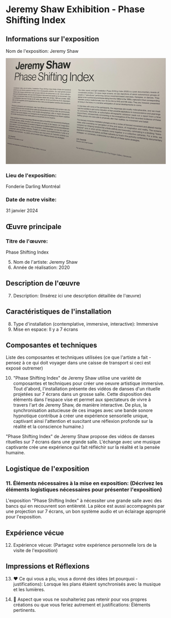 # Jeremy Shaw Exhibition - Phase Shifting Index

## Informations sur l'exposition

<p> Nom de l'exposition: Jeremy Shaw</p>
  
![affiche exposition](medias/affiche_exposition.png)


<h3>Lieu de l'exposition:</h3>
<p>Fonderie Darling Montréal</p>


<h3>Date de notre visite:</h3>
<p>31 janvier 2024</p>

## Œuvre principale

<h3>Titre de l'œuvre:</h3>
<p>Phase Shifting Index</p>



5. Nom de l'artiste: Jeremy Shaw
6. Année de réalisation: 2020

## Description de l'œuvre

7. Description: (Insérez ici une description détaillée de l'œuvre)

## Caractéristiques de l'installation

8. Type d'installation (contemplative, immersive, interactive): Immersive
9. Mise en espace: Il y a 7 écrans

## Composantes et techniques

Liste des composantes et techniques utilisées (ce que l'artiste a fait - pensez à ce qui doit voyager dans une caisse de transport si ceci est exposé outremer)

10. "Phase Shifting Index" de Jeremy Shaw utilise une variété de composantes et techniques pour créer une oeuvre artistique immersive. Tout d'abord, l'installation présente des vidéos de danses d'un rituelle projetées sur 7 écrans dans un grosse salle. Cette disposition des éléments dans l'espace vise et permet aux spectateurs de vivre à travers l'art de Jeremy Shaw, de manière interactive. De plus, la synchronisation astucieuse de ces images avec une bande sonore hypnotique contribue à créer une expérience sensorielle unique, captivant ainsi l'attention et suscitant une réflexion profonde sur la réalité et la conscience humaine.)

"Phase Shifting Index" de Jeremy Shaw propose des vidéos de danses rituelles sur 7 écrans dans une grande salle. L'échange avec une musique captivante crée une expérience qui fait réfléchir sur la réalité et la pensée humaine.

## Logistique de l'exposition

### 11. Éléments nécessaires à la mise en exposition: (Décrivez les éléments logistiques nécessaires pour présenter l'exposition)

L'exposition "Phase Shifting Index" à nécessiter une grande salle avec des bancs qui en recouvrent son entièreté. La pièce est aussi accompagnés par une projection sur 7 écrans, un bon système audio et un éclairage approprié pour l'exposition.

## Expérience vécue

12. Expérience vécue: (Partagez votre expérience personnelle lors de la visite de l'exposition)

## Impressions et Réflexions

13. ❤️ Ce qui vous a plu, vous a donné des idées (et pourquoi - justifications): Lorsque les plans étaient synchronisés avec la musique et les lumières.

14. 🤔 Aspect que vous ne souhaiteriez pas retenir pour vos propres créations ou que vous feriez autrement et justifications: Éléments pertinents.
